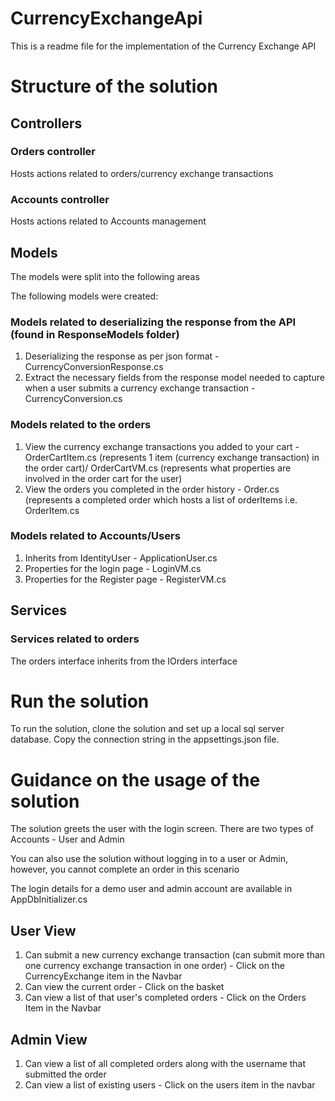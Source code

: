 # CurrencyExchangeApi

This is a readme file for the implementation of the Currency Exchange API

# Structure of the solution
## Controllers
### Orders controller
Hosts actions related to orders/currency exchange transactions
### Accounts controller
Hosts actions related to Accounts management

## Models
The models were split into the following areas 

The following models were created:

### Models related to deserializing the response from the API (found in ResponseModels folder)
1. Deserializing the response as per json format - CurrencyConversionResponse.cs
2. Extract the necessary fields from the response model needed to capture when a user submits a currency exchange transaction - CurrencyConversion.cs

### Models related to the orders
1. View the currency exchange transactions you added to your cart - OrderCartItem.cs (represents 1 item (currency exchange transaction) in the order cart)/ OrderCartVM.cs (represents what properties are involved in the order cart for the user)
2. View the orders you completed in the order history - Order.cs (represents a completed order which hosts a list of orderItems i.e. OrderItem.cs

### Models related to Accounts/Users
1. Inherits from IdentityUser - ApplicationUser.cs
2. Properties for the login page - LoginVM.cs
3. Properties for the Register page - RegisterVM.cs

## Services
### Services related to orders
The orders interface inherits from the IOrders interface

# Run the solution
To run the solution, clone the solution and set up a local sql server database. Copy the connection string in the appsettings.json file. 

# Guidance on the usage of the solution
The solution greets the user with the login screen. There are two types of Accounts - User and Admin

You can also use the solution without logging in to a user or Admin, however, you cannot complete an order in this scenario

The login details for a demo user and admin account are available in AppDbInitializer.cs

## User View
1. Can submit a new currency exchange transaction (can submit more than one currency exchange transaction in one order) - Click on the CurrencyExchange item in the Navbar
2. Can view the current order - Click on the basket
3. Can view a list of that user's completed orders - Click on the Orders Item in the Navbar

## Admin View
1. Can view a list of all completed orders along with the username that submitted the order
2. Can view a list of existing users - Click on the users item in the navbar









